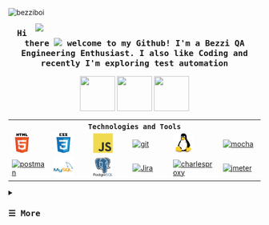 
<p align="left"> <img src="https://komarev.com/ghpvc/?username=bezziboi&label=Profile%20views&color=19191a&style=flat" alt="bezziboi" /></p>
 
 
 
 <img align="right" width="450" src="https://user-images.githubusercontent.com/106346771/188033693-f40e92a9-6668-403d-9990-59c7bffbb2cb.png">



<h3 align="center"> <samp> Hi there <img width="30" src="https://user-images.githubusercontent.com/106346771/188023897-8b68f1fb-e864-4f63-b7de-e4f31a3615c1.gif"/> welcome to my Github! I'm a Bezzi QA Engineering Enthusiast. I also like Coding and recently I'm exploring test automation </samp> </h3>





<p align="center">
<a href= "https://www.linkedin.com/in/bezziboi"><img src="https://img.icons8.com/clouds/500/000000/linkedin.png" height="70" width="70"/></a>
<a href= "https://t.me/bezZzii"><img src="https://img.icons8.com/clouds/500/000000/telegram-app.png" height="70" width="70"/></a>
<a href= "https://instagram.com/a_bezzii"><img src="https://img.icons8.com/clouds/500/000000/instagram-new--v3.png" height="70" width="70"/></a>
</p>

<div align="center">

<table>
<tbody>
  <tr>
    <th colspan="6"> <samp> Technologies and Tools </samp> </th>
  </tr>
  <tr>
    <td width="70px"><a href="https://www.w3.org/html/" target="_blank" rel="noreferrer"> <img src="https://raw.githubusercontent.com/devicons/devicon/master/icons/html5/html5-original-wordmark.svg" alt="html5" width="40" height="40"/> </a></td>
    <td width="70px"><a href="https://www.w3schools.com/css/" target="_blank" rel="noreferrer">
<img src="https://raw.githubusercontent.com/devicons/devicon/master/icons/css3/css3-original-wordmark.svg" alt="css3" width="40" height="40"/> </a></td>
    <td width="70px"><a href="https://developer.mozilla.org/en-US/docs/Web/JavaScript" target="_blank" rel="noreferrer"> 
<img src="https://raw.githubusercontent.com/devicons/devicon/master/icons/javascript/javascript-original.svg" alt="javascript" width="40" height="40"/> </a></td>
    <td width="70px"><a href="https://git-scm.com/" target="_blank" rel="noreferrer"> <img src="https://www.vectorlogo.zone/logos/git-scm/git-scm-icon.svg" alt="git" width="40" height="40"/></td>
    <td width="70px"><a href="https://www.linux.org/" target="_blank" rel="noreferrer"> <img src="https://raw.githubusercontent.com/devicons/devicon/master/icons/linux/linux-original.svg" alt="linux" width="40" height="40"/> </a></td>
    <td width="70px"><a href="https://mochajs.org" target="_blank" rel="noreferrer"> 
<img src="https://www.vectorlogo.zone/logos/mochajs/mochajs-icon.svg" alt="mocha" width="40" height="40"/> </a></td>
  </tr>
  <tr>
    <td width="70px"><a href="https://postman.com" target="_blank" rel="noreferrer"> <img src="https://www.vectorlogo.zone/logos/getpostman/getpostman-icon.svg" alt="postman" width="40" height="40"/> </a></td>
    <td width="70px"><a href="https://www.mysql.com/" target="_blank" rel="noreferrer">
<img src="https://raw.githubusercontent.com/devicons/devicon/master/icons/mysql/mysql-original-wordmark.svg" alt="mysql" width="40" height="40"/></a> </td>
    <td width="70px"><a href="https://www.postgresql.org" target="_blank" rel="noreferrer"><img src="https://raw.githubusercontent.com/devicons/devicon/master/icons/postgresql/postgresql-original-wordmark.svg" alt="postgresql" width="40" height="40"/> </a></td>
    <td width="70px"><a href="https://www.atlassian.com/software/jira/features" target="_blank" rel="noreferrer"><img src="https://img.icons8.com/color/480/000000/jira.png" alt="Jira" width="40" height="40"/> </a></td>
    <td width="70px"><a href="https://www.charlesproxy.com" target="_blank" rel="noreferrer"><img src="https://user-images.githubusercontent.com/106346771/185462341-ab75bb97-e651-4b2e-bc9e-f16c56e45058.png" alt="charlesproxy" width="40" height="40"/> </a></td>
    <td width="70px"><a href="https://jmeter.apache.org" target="_blank" rel="noreferrer"><img src="https://user-images.githubusercontent.com/106346771/185463617-1abb5e89-126c-4ac7-9784-1eb74354f686.svg" alt="jmeter" width="40" height="40"/> </a></td>
  </tr>
</tbody>
</table>

</div>




<details>
<summary list-style="none"><h3><samp>☰ More</samp></h3></summary>

<p align="left">
<img src="http://github-readme-streak-stats.herokuapp.com?user=Bezziboi&theme=dark&hide_border=true&ring=DD8686&fire=DD0D0D&currStreakLabel=DD4646" />
</p>

<p align="left">
<img src="https://github-readme-stats.vercel.app/api?username=Bezziboi&show_icons=true&theme=dark&hide=issues,contribs&hide_border=true" />
</p>

<p align="left">
<img src="https://github-readme-stats.vercel.app/api/top-langs/?username=Bezziboi&layout=compact&theme=dark&hide_border=true" />
</p>

</details>




